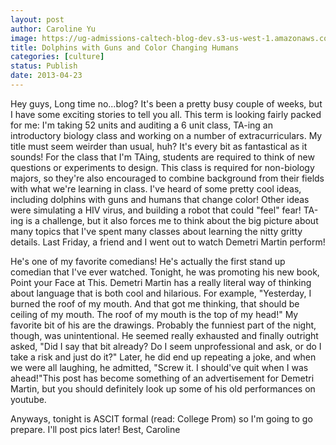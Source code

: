 ```yaml
---
layout: post
author: Caroline Yu
image: https://ug-admissions-caltech-blog-dev.s3-us-west-1.amazonaws.com/old_pictures/caltech_as_it_happens/6a0105349b8251970b017eea388ad2970d.jpg
title: Dolphins with Guns and Color Changing Humans
categories: [culture]
status: Publish
date: 2013-04-23
---
```


Hey guys,
Long time no...blog? It's been a pretty busy couple of weeks, but I have some exciting stories to tell you all. This term is looking fairly packed for me: I'm taking 52 units and auditing a 6 unit class, TA-ing an introductory biology class and working on a number of extracurriculars. 
My title must seem weirder than usual, huh? It's every bit as fantastical as it sounds! For the class that I'm TAing, students are required to think of new questions or experiments to design. This class is required for non-biology majors, so they're also encouraged to combine background from their fields with what we're learning in class. I've heard of some pretty cool ideas, including dolphins with guns and humans that change color! Other ideas were simulating a HIV virus, and building a robot that could "feel" fear! TA-ing is a challenge, but it also forces me to think about the big picture about many topics that I've spent many classes about learning the nitty gritty details. 
Last Friday, a friend and I went out to watch Demetri Martin perform! 

He's one of my favorite comedians! He's actually the first stand up comedian that I've ever watched. Tonight, he was promoting his new book, Point your Face at This. Demetri Martin has a really literal way of thinking about language that is both cool and hilarious. For example, "Yesterday, I burned the roof of my mouth. And that got me thinking, that should be ceiling of my mouth. The roof of my mouth is the top of my head!" My favorite bit of his are the drawings. Probably the funniest part of the night, though, was unintentional. He seemed really exhausted and finally outright asked, "Did I say that bit already? Do I seem unprofessional and ask, or do I take a risk and just do it?" Later, he did end up repeating a joke, and when we were all laughing, he admitted, "Screw it. I should've quit when I was ahead!"This post has become something of an advertisement for Demetri Martin, but you should definitely look up some of his old performances on youtube.

Anyways, tonight is ASCIT formal (read: College Prom) so I'm going to go prepare. I'll post pics later!
Best,
Caroline
